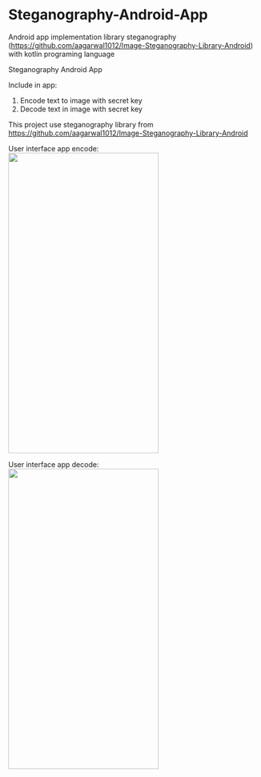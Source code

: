 # Steganography-Android-App
Android app implementation library steganography (https://github.com/aagarwal1012/Image-Steganography-Library-Android) with kotlin programing language

Steganography Android App

Include in app:

1. Encode text to image with secret key
2. Decode text in image with secret key

This project use steganography library from https://github.com/aagarwal1012/Image-Steganography-Library-Android

User interface app encode:
<br>
<img src="https://github.com/v1ncenalv1n/Steganography-Android-App/blob/master/Image/Hnet-image1.gif" width="300" height="600" />

User interface app decode:
<br>
<img src="https://github.com/v1ncenalv1n/Steganography-Android-App/blob/master/Image/Hnet-image.gif" width="300" height="600" />
